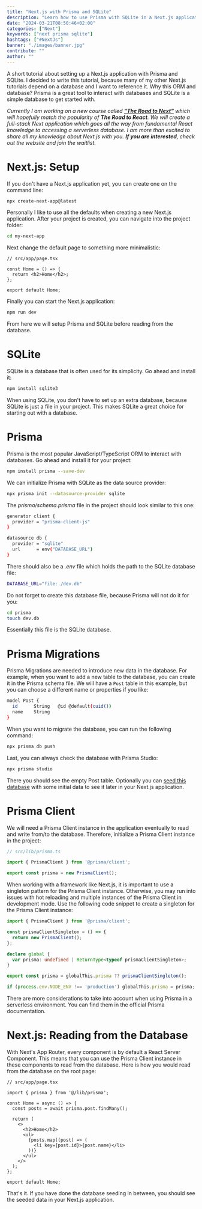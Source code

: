 ```yaml
---
title: "Next.js with Prisma and SQLite"
description: "Learn how to use Prisma with SQLite in a Next.js application ..."
date: "2024-03-21T08:50:46+02:00"
categories: ["Next"]
keywords: ["next prisma sqlite"]
hashtags: ["#NextJs"]
banner: "./images/banner.jpg"
contribute: ""
author: ""
---
```


<Sponsorship />

A short tutorial about setting up a Next.js application with Prisma and SQLite. I decided to write this tutorial, because many of my other Next.js tutorials depend on a database and I want to reference it. Why this ORM and database? Prisma is a great tool to interact with databases and SQLite is a simple database to get started with.

*Currently I am working on a new course called **["The Road to Next"](https://www.road-to-next.com/)** which will hopefully match the popularity of **The Road to React**. We will create a full-stack Next application which goes all the way from fundamental React knowledge to accessing a serverless database. I am more than excited to share all my knowledge about Next.js with you. **If you are interested**, check out the website and join the waitlist.*

# Next.js: Setup

If you don't have a Next.js application yet, you can create one on the command line:

```bash
npx create-next-app@latest
```

Personally I like to use all the defaults when creating a new Next.js application. After your project is created, you can navigate into the project folder:

```bash
cd my-next-app
```

Next change the default page to something more minimalistic:

```tsx
// src/app/page.tsx

const Home = () => {
  return <h2>Home</h2>;
};

export default Home;
```

Finally you can start the Next.js application:

```bash
npm run dev
```

From here we will setup Prisma and SQLite before reading from the database.

# SQLite

SQLite is a database that is often used for its simplicity. Go ahead and install it:

```bash
npm install sqlite3
```

When using SQLite, you don't have to set up an extra database, because SQLite is just a file in your project. This makes SQLite a great choice for starting out with a database.

# Prisma

Prisma is the most popular JavaScript/TypeScript ORM to interact with databases. Go ahead and install it for your project:

```bash
npm install prisma --save-dev
```

We can initialize Prisma with SQLite as the data source provider:

```bash
npx prisma init --datasource-provider sqlite
```

The *prisma/schema.prisma* file in the project should look similar to this one:

```bash
generator client {
  provider = "prisma-client-js"
}

datasource db {
  provider = "sqlite"
  url      = env("DATABASE_URL")
}
```

There should also be a *.env* file which holds the path to the SQLite database file:

```bash
DATABASE_URL="file:./dev.db"
```

Do not forget to create this database file, because Prisma will not do it for you:

```bash
cd prisma
touch dev.db
```

Essentially this file is the SQLite database.

# Prisma Migrations

Prisma Migrations are needed to introduce new data in the database. For example, when you want to add a new table to the database, you can create it in the Prisma schema file. We will have a `Post` table in this example, but you can choose a different name or properties if you like:

```bash
model Post {
  id      String   @id @default(cuid())
  name    String
}
```

When you want to migrate the database, you can run the following command:

```bash
npx prisma db push
```

Last, you can always check the database with Prisma Studio:

```bash
npx prisma studio
```

There you should see the empty Post table. Optionally you can [seed this database](/prisma-seeding-database/) with some initial data to see it later in your Next.js application.

# Prisma Client

We will need a Prisma Client instance in the application eventually to read and write from/to the database. Therefore, initialize a Prisma Client instance in the project:

```ts
// src/lib/prisma.ts

import { PrismaClient } from '@prisma/client';

export const prisma = new PrismaClient();
```

When working with a framework like Next.js, it is important to use a singleton pattern for the Prisma Client instance. Otherwise, you may run into issues with hot reloading and multiple instances of the Prisma Client in development mode. Use the following code snippet to create a singleton for the Prisma Client instance:

```ts
import { PrismaClient } from '@prisma/client';

const prismaClientSingleton = () => {
  return new PrismaClient();
};

declare global {
  var prisma: undefined | ReturnType<typeof prismaClientSingleton>;
}

export const prisma = globalThis.prisma ?? prismaClientSingleton();

if (process.env.NODE_ENV !== 'production') globalThis.prisma = prisma;
```

There are more considerations to take into account when using Prisma in a serverless environment. You can find them in the official Prisma documentation.

# Next.js: Reading from the Database

With Next's App Router, every component is by default a React Server Component. This means that you can use the Prisma Client instance in these components to read from the database. Here is how you would read from the database on the root page:

```tsx
// src/app/page.tsx

import { prisma } from '@/lib/prisma';

const Home = async () => {
  const posts = await prisma.post.findMany();

  return (
    <>
      <h2>Home</h2>
      <ul>
        {posts.map((post) => (
          <li key={post.id}>{post.name}</li>
        ))}
      </ul>
    </>
  );
};

export default Home;
```

That's it. If you have done the database seeding in between, you should see the seeded data in your Next.js application.


